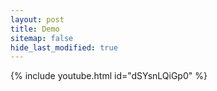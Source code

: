 ```yaml
---
layout: post
title: Demo
sitemap: false
hide_last_modified: true
---
```

{% include youtube.html id="dSYsnLQiGp0" %} 
